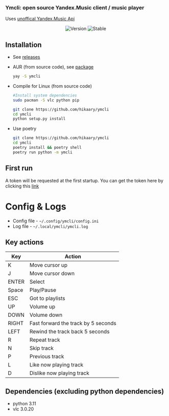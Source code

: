 <h3>Ymcli: open source Yandex.Music client / music player</h3>
  Uses <a href="https://github.com/MarshalX/yandex-music-api">unoffical Yandex.Music Api</a> 
</p>

<!-- ![Screenshot]()   -->

<p align="center">
  <img alt="Version" src="https://img.shields.io/badge/Version-0.0.1-x.svg?style=flat-square&logoColor=white&color=blue">
  <img alt="Stable" src="https://img.shields.io/badge/Stable-0.0.1-x.svg?style=flat-square&logoColor=white&color=blue">
</p>

## Installation 
* See [releases](https://github.com/hikaary/ymcli/releases)

* AUR (from source code), see [package](https://aur.archlinux.org/packages/ymcli)
  ```sh
  yay -S ymcli 
  ```

* Compile for Linux (from source code)
    ```sh
    #Install system dependencies
    sudo pacman -S vlc python pip 
    ```

    ```sh 
    git clone https://github.com/hikaary/ymcli
    cd ymcli 
    python setup.py install
    ```
* Use poetry
    ```sh
    git clone https://github.com/hikaary/ymcli
    cd ymcli 
    poetry install && poetry shell
    poetry run python -m ymcli
    ```

## First run
A token will be requested at the first startup.
You can get the token here by clicking this [link](https://yandex-music.readthedocs.io/en/main/token.html)


# Config & Logs
* Config file - `~/.config/ymcli/config.ini`
* Log file - `~/.local/ymcli/ymcli.log`

## Key actions 

| Key | Action |
| ------------- | ------------- |
| K | Move cursor up |
| J | Move cursor down |
| ENTER | Select |
| Space | Play/Pause |
| ESC | Got to playlists |
| UP | Volume up |
| DOWN | Volume down | 
| RIGHT | Fast forward the track by 5 seconds |
| LEFT | Rewind the track back 5 seconds |
| R | Repeat track |
| N | Skip track |
| P | Previous track |
| L | Like now playing track |
| D | Dislike now playing track | 

## Dependencies (excluding python dependencies)
* python 3.11
* vlc 3.0.20

